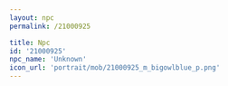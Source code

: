 ```yaml
---
layout: npc
permalink: /21000925

title: Npc
id: '21000925'
npc_name: 'Unknown'
icon_url: 'portrait/mob/21000925_m_bigowlblue_p.png'
---
```

